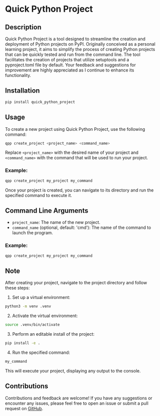 # Quick Python Project

## Description

Quick Python Project is a tool designed to streamline the creation and deployment of Python projects on PyPI. Originally conceived as a personal learning project, it aims to simplify the process of creating Python projects that can be quickly tested and run from the command line. The tool facilitates the creation of projects that utilize setuptools and a pyproject.toml file by default. Your feedback and suggestions for improvement are highly appreciated as I continue to enhance its functionality.

## Installation

```bash
pip install quick_python_project
```

## Usage

To create a new project using Quick Python Project, use the following command:

```bash
qpp create_project <project_name> <command_name>
```

Replace `<project_name>` with the desired name of your project and `<command_name>` with the command that will be used to run your project.

### Example:

```bash
qpp create_project my_project my_command
```

Once your project is created, you can navigate to its directory and run the specified command to execute it.

## Command Line Arguments

- `project_name`: The name of the new project.
- `command_name` (optional, default: 'cmd'): The name of the command to launch the program.

### Example:

```bash
qpp create_project my_project my_command
```

## Note

After creating your project, navigate to the project directory and follow these steps:

1. Set up a virtual environment:
```bash
python3 -m venv .venv
```

2. Activate the virtual environment:
```bash
source .venv/bin/activate
```

3. Perform an editable install of the project:
```bash
pip install -e .
```

4. Run the specified command:
```bash
my_command
```

This will execute your project, displaying any output to the console.

## Contributions

Contributions and feedback are welcome! If you have any suggestions or encounter any issues, please feel free to open an issue or submit a pull request on [GitHub](https://github.com/james-berkheimer/quick_python_project).
